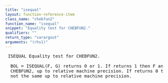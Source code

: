 ```yaml
---
title: "isequal"
layout: function-reference-item
class_name: "chebfun2"
function_name: "isequal"
snippet: "Equality test for CHEBFUN2."
qualifiers: ""
return_type: "varargout"
arguments: "(rhs1)"
---
```


<pre class="help-text"> ISEQUAL Equality test for CHEBFUN2.  
  
  BOL = ISEQUAL(F, G) returns 0 or 1. If returns 1 then F and G are the same
  CHEBFUN2, up to relative machine precision. If returns 0 then F and G are
  not the same up to relative machine precision. 
</pre>